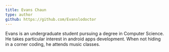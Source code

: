 ```yaml
---
title: Evans Chaun
type: author
github: https://github.com/Evanslodoctor
---
```


Evans is an undergraduate student pursuing a degree in Computer Science. He takes particular interest in  android apps development. When not hiding in a corner coding, he attends music classes.